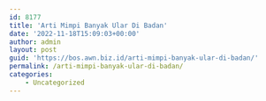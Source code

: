 ```yaml
---
id: 8177
title: 'Arti Mimpi Banyak Ular Di Badan'
date: '2022-11-18T15:09:03+00:00'
author: admin
layout: post
guid: 'https://bos.awn.biz.id/arti-mimpi-banyak-ular-di-badan/'
permalink: /arti-mimpi-banyak-ular-di-badan/
categories:
    - Uncategorized
---
```


